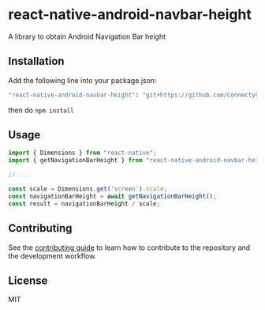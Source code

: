 # react-native-android-navbar-height

A library to obtain Android Navigation Bar height

## Installation

Add the following line into your package.json:

```sh
"react-native-android-navbar-height": "git+https://github.com/ConnectyCube/react-native-android-navbar-height.git#master"
```

then do `npm install`

## Usage

```js
import { Dimensions } from "react-native";
import { getNavigationBarHeight } from "react-native-android-navbar-height";

// ...

const scale = Dimensions.get('screen').scale;
const navigationBarHeight = await getNavigationBarHeight();
const result = navigationBarHeight / scale;
```

## Contributing

See the [contributing guide](CONTRIBUTING.md) to learn how to contribute to the repository and the development workflow.

## License

MIT
